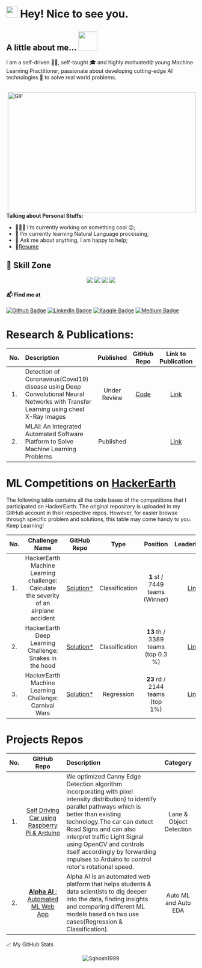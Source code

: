 <h1><img src="https://emojis.slackmojis.com/emojis/images/1531849430/4246/blob-sunglasses.gif?1531849430" width="30"/> Hey! Nice to see you.</h1>


## A little about me...  <img src="https://media.giphy.com/media/VgCDAzcKvsR6OM0uWg/giphy.gif" width="50">

I am a self-driven 👨‍💻, self-taught 🎓 and highly motivated🤓 young Machine Learning Practitioner, passionate about developing cutting-edge AI technologies 💫 to solve real world problems.  <br/>

<br/>

  <img align="right" alt="GIF" src="https://github.com/abhisheknaiidu/abhisheknaiidu/blob/master/code.gif?raw=true" width="500" height="320" />
  
**Talking about Personal Stuffs:**

- 👨🏽‍💻 I’m currently working on something cool :wink:;
- 🌱 I’m currently learning Natural Language processing; 
- 💬 Ask me about anything, I am happy to help;
- 📝[Resume](https://drive.google.com/drive/folders/105Tdrd5TnMvNK0SBw2yc408bE-vbCLjb)







##  🤹 Skill Zone
<p align="center">
<img src="https://img.shields.io/badge/Keras%20-%23D00000.svg?&style=flat-square&logo=Keras&logoColor=white"/> <img src="https://img.shields.io/badge/Numpy-013220?&style=flat-square&logo=numpy"/> <img src="https://img.shields.io/badge/Pandas-130654?&style=flat-square&logo=pandas"/> <img src="https://img.shields.io/badge/Scikit--Learn-grey?&style=flat-square&logo=scikit-learn"/> 
</p>


#### 📬 Find me at
[![Github Badge](http://img.shields.io/badge/-GitHub-black?style=for-the-badge&logo=twitter&logoColor=white&link=https://github.com/Sghosh1999)](https://github.com/Sghosh1999) [![LinkedIn Badge](https://img.shields.io/badge/-LinkedIn-blue?style=for-the-badge&logo=Linkedin&logoColor=white&link=https://www.linkedin.com/in/sayantan-ghosh1999/)](https://linkedin.com/in/sayantan-ghosh1999) [![Kaggle Badge](http://img.shields.io/badge/-Kaggle-black?style=for-the-badge&logo=kaggle&link=https://www.kaggle.com/sghosh99/)](https://www.kaggle.com/sghosh99) [![Medium Badge](https://img.shields.io/badge/-Medium-black?style=for-the-badge&logo=Medium&link=https://medium.com/@gsayantan1999)](https://medium.com/@gsayantan1999)

	
# Research & Publications:
|No.| Description | Published | GitHub Repo | Link to Publication|
|:---:|:-----------|:-----------:|:-------------:|:--------------------:|
|1. |Detection of Coronavirus(Covid19) disease using Deep Convolutional Neural Networks with Transfer Learning using chest X-Ray Images| Under Review | [Code](https://github.com/Sghosh1999/Fine-Tuned-VGG16-Transfer-learning-Based-Covid19-Xray)| [Link](https://link.springer.com/chapter/10.1007/978-981-16-0935-0_4) |
|2. |MLAI: An Integrated Automated Software Platform to Solve Machine Learning Problems| Published | | [Link](https://link.springer.com/chapter/10.1007/978-981-15-8685-9_7)|


	
	
# ML Competitions on [HackerEarth](https://www.hackerearth.com/challenges/)

The following table contains all the code bases of the competitions that I participated on HackerEarth. The original repository is uploaded in my GitHub account in their respective repos. However, for easier browse through specific problem and solutions, this table may come handy to you. Keep Learning!

| No. |                                  Challenge Name                                  |                                                                                           GitHub Repo                                                                                            |      Type      |                       Position                        | LeaderBoard |
| :-: | :------------------------------------------------------------------------------: | :-----------------------------------------------------------------------------------------------------------------------------------------------------------------------------------------: | :------------: | :---------------------------------------------------: | :---------: |
|  1.  |  HackerEarth Machine Learning challenge: Calculate the severity of an airplane accident       |         [Solution*](https://github.com/Sghosh1999/Winning-Solution-of-Hackerearth-Machine-Learning-Hackath)         | Classification |   **1** st / 7449 teams (Winner)        | [Link](https://www.hackerearth.com/challenges/competitive/airplane-accident-severity-hackerearth-machine-learning-challenge/leaderboard/how-severe-can-an-airplane-accident-be-03e7a3f1/) |
|  2.  |           HackerEarth Deep Learning Challenge: Snakes in the hood         |         [Solution*](https://www.kaggle.com/sghosh99/hackerearth-dl-challenge-rank-5-fast-ai)         | Classification |    **13** th / 3389 teams (top 0.3 %)       | [Link](https://www.hackerearth.com/challenges/competitive/hackerearth-deep-learning-challenge-snake-breed-detection/leaderboard/identify-the-snake-breed-5-66d9a9f5/) |
|  3. |           HackerEarth Machine Learning Challenge: Carnival Wars       |         [Solution*](https://www.kaggle.com/sghosh99/carnival-wars-eda-modeling-rank-15-solution)         | Regression |**23** rd / 2144 teams (top 1%)      | [Link](https://www.hackerearth.com/challenges/competitive/hackerearth-machine-learning-challenge-predict-selling-price/leaderboard/predict-the-price-5-fe7f8735/page/1/) |

# Projects Repos
| No. |         GitHub Repo    |      Description     | Category |  
|:--:|:--------------------:|:-------------------|:------: |
|  1. | [Self Driving Car using Raspberry Pi & Arduino](https://github.com/Sghosh1999/Self_Driven_Car)|   We optimized Canny Edge Detection algorithm incorporating with pixel intensity distribution} to identify parallel pathways which is better than existing technology.The car can detect Road Signs and can also interpret traffic Light Signal using OpenCV and controls itself accordingly by forwarding impulses to Arduino to control rotor's rotational speed. | Lane & Object Detection |
|  2. | [**Alpha AI** : Automated ML Web App](https://github.com/Sghosh1999/AlphaAI-Minor-Project-6th-Sem)| Alpha AI is an automated web platform that helps students & data scientists to dig deeper into the data, finding insights and comparing different ML models based on two use cases(Regression & Classification). | Auto ML and Auto EDA |

📈 My GitHub Stats

<p align="center"> <img src="https://github-readme-stats.vercel.app/api?username=Sghosh1999&show_icons=true&theme=gotham" alt="Sghosh1999" /> 


